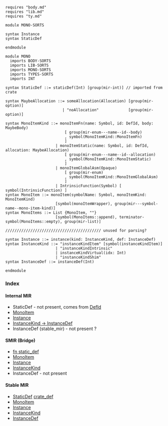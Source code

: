 ```k
requires "body.md"
requires "lib.md"
requires "ty.md"

module MONO-SORTS

syntax Instance
syntax StaticDef

endmodule

module MONO
  imports BODY-SORTS
  imports LIB-SORTS
  imports MONO-SORTS
  imports TYPES-SORTS
  imports INT

syntax StaticDef ::= staticDef(Int) [group(mir-int)] // imported from crate

syntax MaybeAllocation ::= someAllocation(Allocation) [group(mir-option)]
                         | "noAllocation"             [group(mir-option)]

syntax MonoItemKind ::= monoItemFn(name: Symbol, id: DefId, body: MaybeBody)
                          [ group(mir-enum---name--id--body)
                          , symbol(MonoItemKind::MonoItemFn)
                          ]
                      | monoItemStatic(name: Symbol, id: DefId, allocation: MaybeAllocation)
                          [ group(mir-enum---name--id--allocation)
                          , symbol(MonoItemKind::MonoItemStatic)
                          ]
                      | monoItemGlobalAsm(Opaque)
                          [ group(mir-enum)
                          , symbol(MonoItemKind::MonoItemGlobalAsm)
                          ]
                      | IntrinsicFunction(Symbol) [ symbol(IntrinsicFunction) ]
syntax MonoItem ::= monoItem(symbolName: Symbol, monoItemKind: MonoItemKind)
                      [symbol(monoItemWrapper), group(mir---symbol-name--mono-item-kind)]
syntax MonoItems ::= List {MonoItem, ""}
                      [symbol(MonoItems::append), terminator-symbol(MonoItems::empty), group(mir-list)]

////////////////////////////////////////// unused for parsing?

syntax Instance ::= instance(kind: InstanceKind, def: InstanceDef)
syntax InstanceKind ::= "instanceKindItem" [symbol(instanceKindItem)]
                      | "instanceKindIntrinsic"
                      | instanceKindVirtual(idx: Int)
                      | "instanceKindShim"
syntax InstanceDef ::= instanceDef(Int)

endmodule
```

### Index

#### Internal MIR
- StaticDef - not present, comes from [DefId](https://github.com/runtimeverification/rust/blob/85f90a461262f7ca37a6e629933d455fa9c3ee48/compiler/rustc_span/src/def_id.rs#L216-L235)
- [MonoItem](https://github.com/runtimeverification/rust/blob/85f90a461262f7ca37a6e629933d455fa9c3ee48/compiler/rustc_middle/src/mir/mono.rs#L48-L53)
- [Instance](https://github.com/runtimeverification/rust/blob/85f90a461262f7ca37a6e629933d455fa9c3ee48/compiler/rustc_middle/src/ty/instance.rs#L22-L35)
- [InstanceKind -> InstanceDef](https://github.com/runtimeverification/rust/blob/85f90a461262f7ca37a6e629933d455fa9c3ee48/compiler/rustc_middle/src/ty/instance.rs#L59-L180)
- InstanceDef (stable_mir) - not present ?

#### SMIR (Bridge)
- [fn static_def](https://github.com/runtimeverification/rust/blob/9131ddf5faba14fab225a7bf8ef5ee5dafe12e3b/compiler/rustc_smir/src/rustc_internal/mod.rs#L167-L169)
- [MonoItem](https://github.com/runtimeverification/rust/blob/9131ddf5faba14fab225a7bf8ef5ee5dafe12e3b/compiler/rustc_smir/src/rustc_smir/convert/mir.rs#L771-L782)
- [Instance](https://github.com/runtimeverification/rust/blob/9131ddf5faba14fab225a7bf8ef5ee5dafe12e3b/compiler/rustc_smir/src/rustc_smir/convert/ty.rs#L836-L863)
- [InstanceKind](https://github.com/runtimeverification/rust/blob/9131ddf5faba14fab225a7bf8ef5ee5dafe12e3b/compiler/rustc_smir/src/rustc_smir/convert/ty.rs#L841-L860)
- InstanceDef - not present

#### Stable MIR
- [StaticDef](https://github.com/runtimeverification/rust/blob/9131ddf5faba14fab225a7bf8ef5ee5dafe12e3b/compiler/stable_mir/src/mir/mono.rs#L254-L256) [crate_def](https://github.com/runtimeverification/rust/blob/85f90a461262f7ca37a6e629933d455fa9c3ee48/compiler/stable_mir/src/crate_def.rs#L55-L69)
- [MonoItem](https://github.com/runtimeverification/rust/blob/9131ddf5faba14fab225a7bf8ef5ee5dafe12e3b/compiler/stable_mir/src/mir/mono.rs#L10-L15)
- [Instance](https://github.com/runtimeverification/rust/blob/9131ddf5faba14fab225a7bf8ef5ee5dafe12e3b/compiler/stable_mir/src/mir/mono.rs#L17-L24)
- [InstanceKind](https://github.com/runtimeverification/rust/blob/9131ddf5faba14fab225a7bf8ef5ee5dafe12e3b/compiler/stable_mir/src/mir/mono.rs#L26-L37)
- [InstanceDef](https://github.com/runtimeverification/rust/blob/9131ddf5faba14fab225a7bf8ef5ee5dafe12e3b/compiler/stable_mir/src/mir/mono.rs#L244-L245)
